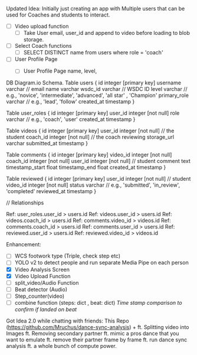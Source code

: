 Updated Idea: 
Initially just creating an app with Multiple users that can be used for Coaches and students to interact.
- [ ] Video upload function 
    - [ ] Take User email, user_id and append to video before loading to blob storage.
- [ ] Select Coach functions
    - [ ] SELECT DISTINCT name from users where role = 'coach'
- [ ] User Profile Page
    - [ ] User Profile Page name, level, 


DB Diagram.io  Schema.
Table users {
  id integer [primary key]
  username varchar // email
  name varchar
  wsdc_id varchar // WSDC ID
  level varchar // e.g., 'novice', 'intermediate', 'advanced', 'all star' , 'Champion'
  primary_role varchar // e.g., 'lead', 'follow'
  created_at timestamp
}

Table user_roles {
  id integer [primary key]
  user_id integer [not null]
  role varchar // e.g., 'coach', 'user'
  created_at timestamp
}

Table videos {
  id integer [primary key]
  user_id integer [not null] // the student
  coach_id integer [not null] // the coach reviewing
  storage_url varchar
  submitted_at timestamp
}

Table comments {
  id integer [primary key]
  video_id integer [not null]
  coach_id integer [not null]
  user_id integer [not null] // student
  comment text
  timestamp_start float
  timestamp_end float
  created_at timestamp
}

Table reviewed {
  id integer [primary key]
  user_id integer [not null] // student
  video_id integer [not null]
  status varchar // e.g., 'submitted', 'in_review', 'completed'
  reviewed_at timestamp
}

// Relationships

Ref: user_roles.user_id > users.id
Ref: videos.user_id > users.id
Ref: videos.coach_id > users.id
Ref: comments.video_id > videos.id
Ref: comments.coach_id > users.id
Ref: comments.user_id > users.id
Ref: reviewed.user_id > users.id
Ref: reviewed.video_id > videos.id


Enhancement:
- [ ] WCS footwork type (Triple, check step etc) 
- [ ] YOLO v2 to detect people and run separate Media Pipe on each person
- [x] Video Analysis Screen
- [x] Video Upload Function
- [ ] split_video/Audio Function
- [ ] Beat detector (Audio)
- [ ] Step_counter(video)
- [ ] combine function (steps: dict , beat: dict) *Time stamp comparison to confirm if landed on beat*

Got Idea 2.0 while chatting with friends:
This
Repo (https://github.com/Mruchus/dance-sync-analysis) + 
ft. Splitting video into Images ft. Removing secondary partner ft. mimic a pros dance that you want to emulate ft. remove their partner frame by frame ft. run dance sync analysis ft. a whole bunch of compute power. 